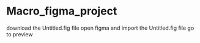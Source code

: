 # Macro_figma_project
download the Untitled.fig file
open figma and import the Untitled.fig file
go to preview
